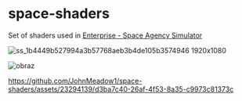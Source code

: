 # space-shaders
Set of shaders used in [Enterprise - Space Agency Simulator](https://store.steampowered.com/app/2579820/Enterprise__Space_Agency_Simulator/)

![ss_1b4449b527994a3b57768aeb3b4de105b3574946 1920x1080](https://github.com/JohnMeadow1/Enterprise-space-shaders/assets/23294139/1c7eab6a-9c17-4b80-8455-f88f4f7022df)


![obraz](https://github.com/JohnMeadow1/space-shaders/assets/23294139/67168393-a5da-493f-b898-f0f6ae5b32a5)

https://github.com/JohnMeadow1/space-shaders/assets/23294139/d3ba7c40-26af-4f53-8a35-c9973c81373c

